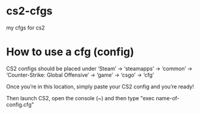 # cs2-cfgs
my cfgs for cs2

# How to use a cfg (config)
CS2 configs should be placed under ‘Steam’ -> ‘steamapps’ -> ‘common’ -> ‘Counter-Strike: Global Offensive‘ -> ‘game’ -> ‘csgo’ -> ‘cfg’

Once you’re in this location, simply paste your CS2 config and you’re ready!

Then launch CS2, open the console (~) and then type "exec name-of-config.cfg"

